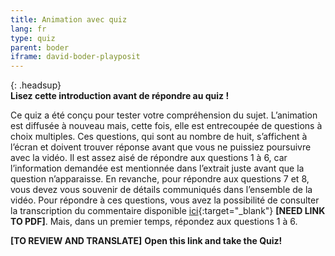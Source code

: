 ```yaml
---
title: Animation avec quiz
lang: fr
type: quiz
parent: boder
iframe: david-boder-playposit
---
```


{: .headsup}                            
**Lisez cette introduction avant de répondre au quiz !**

Ce quiz a été conçu pour tester votre compréhension du sujet. L’animation est diffusée à nouveau mais, cette fois, elle est entrecoupée de questions à choix multiples. Ces questions, qui sont au nombre de huit, s’affichent à l’écran et doivent trouver réponse avant que vous ne puissiez poursuivre avec la vidéo. Il est assez aisé de répondre aux questions 1 à 6, car l’information demandée est mentionnée dans l’extrait juste avant que la question n’apparaisse. En revanche, pour répondre aux questions 7 et 8, vous devez vous souvenir de détails communiqués dans l’ensemble de la vidéo. Pour répondre à ces questions, vous avez la possibilité de consulter la transcription du commentaire disponible [ici](https://docs.google.com/document/d/1odeWHMhoGGiouWc5yjFdjrCs6W_RbPC9F5UmAOp7w/edit){:target="_blank"} **[NEED LINK TO PDF]**. Mais, dans un premier temps, répondez aux questions 1 à 6.

**[TO REVIEW AND TRANSLATE]** **Open this link and take the Quiz!**


<!-- more -->
